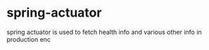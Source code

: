 # spring-actuator
spring actuator is used to fetch health info and various other info in production enc
